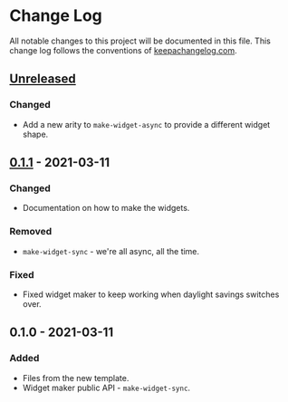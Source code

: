 # Change Log
All notable changes to this project will be documented in this file. This change log follows the conventions of [keepachangelog.com](http://keepachangelog.com/).

## [Unreleased]
### Changed
- Add a new arity to `make-widget-async` to provide a different widget shape.

## [0.1.1] - 2021-03-11
### Changed
- Documentation on how to make the widgets.

### Removed
- `make-widget-sync` - we're all async, all the time.

### Fixed
- Fixed widget maker to keep working when daylight savings switches over.

## 0.1.0 - 2021-03-11
### Added
- Files from the new template.
- Widget maker public API - `make-widget-sync`.

[Unreleased]: https://github.com/sgs/pdfreports/compare/0.1.1...HEAD
[0.1.1]: https://github.com/sgs/pdfreports/compare/0.1.0...0.1.1
